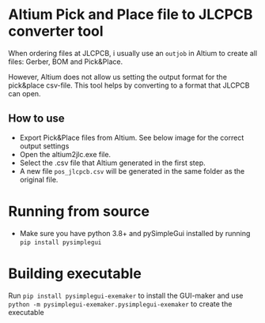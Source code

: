 # Altium Pick and Place file to JLCPCB converter tool
When ordering files at JLCPCB, i usually use an `outjob` in Altium to create all files: Gerber, BOM and Pick&Place.  

However, Altium does not allow us setting the output format for the pick&place csv-file. 
This tool helps by converting to a format that JLCPCB can open. 

## How to use
- Export Pick&Place files from Altium. See below image for the correct output settings
- Open the altium2jlc.exe file.
- Select the .csv file that Altium generated in the first step.
- A new file `pos_jlcpcb.csv` will be generated in the same folder as the original file.

# Running from source
- Make sure you have python 3.8+ and pySimpleGui installed by running `pip install pysimplegui`

# Building executable
Run `pip install pysimplegui-exemaker` to install the GUI-maker and use `python -m pysimplegui-exemaker.pysimplegui-exemaker` to create the executable 